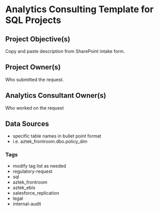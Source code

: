 # Analytics Consulting Template for SQL Projects

## Project Objective(s)
Copy and paste description from SharePoint intake form.

## Project Owner(s)
Who submitted the request.

## Analytics Consultant Owner(s)
Who worked on the request

## Data Sources
* specific table names in bullet point format
* i.e. aztek_frontroom.dbo.policy_dim

### Tags
  * modify tag list as needed
  * regulatory-request
  * sql
  * aztek_frontroom
  * aztek_ebis
  * salesforce_replication
  * legal
  * internal-audit
